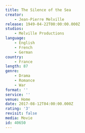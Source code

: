 ```yaml
---
title: The Silence of the Sea
creator:
    - Jean-Pierre Melville
release: 1949-04-22T00:00:00.000Z
studios:
    - Melville Productions
language:
    - English
    - French
    - German
country:
    - France
length: 87
genre:
    - Drama
    - Romance
    - War
format: ''
service: ''
venue: Home
date: 2017-08-12T04:00:00.000Z
rating: '3'
revisit: false
media: Movie
id: 40650
---
```



